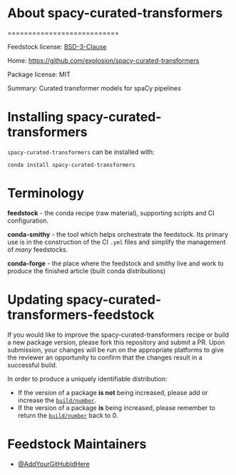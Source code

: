 
# About spacy-curated-transformers
===========================

Feedstock license: [BSD-3-Clause](https://github.com/AnacondaRecipes/spacy-curated-transformers/blob/main/LICENSE.txt)

Home: https://github.com/explosion/spacy-curated-transformers

Package license: MIT

Summary: Curated transformer models for spaCy pipelines


Installing spacy-curated-transformers
================

`spacy-curated-transformers` can be installed with:

```
conda install spacy-curated-transformers
```

Terminology
===========

**feedstock** - the conda recipe (raw material), supporting scripts and CI configuration.

**conda-smithy** - the tool which helps orchestrate the feedstock.
                   Its primary use is in the construction of the CI ``.yml`` files
                   and simplify the management of *many* feedstocks.

**conda-forge** - the place where the feedstock and smithy live and work to
                  produce the finished article (built conda distributions)


Updating spacy-curated-transformers-feedstock
========================

If you would like to improve the spacy-curated-transformers recipe or build a new
package version, please fork this repository and submit a PR. Upon submission,
your changes will be run on the appropriate platforms to give the reviewer an
opportunity to confirm that the changes result in a successful build.

In order to produce a uniquely identifiable distribution:
 * If the version of a package **is not** being increased, please add or increase
   the [``build/number``](https://docs.conda.io/projects/conda-build/en/latest/resources/define-metadata.html#build-number-and-string).
 * If the version of a package **is** being increased, please remember to return
   the [``build/number``](https://docs.conda.io/projects/conda-build/en/latest/resources/define-metadata.html#build-number-and-string)
   back to 0.

Feedstock Maintainers
=====================

* [@AddYourGitHubIdHere](https://github.com/AddYourGitHubIdHere/)

